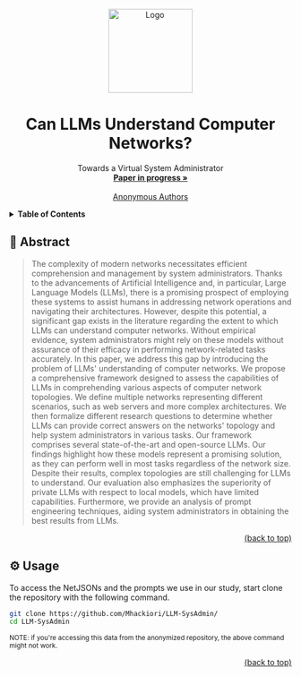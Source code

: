 <div id="top"></div>
<!-- PROJECT LOGO -->
<br />
<div align="center">
  <a href="https://github.com/Mhackiori/LLM-SysAdmin/">
    <img src="https://i.postimg.cc/7YCB9YZN/network.png" alt="Logo" width="150" height="150">
  </a>

  <h1 align="center">Can LLMs Understand Computer Networks?</h1>

  <p align="center">
    Towards a Virtual System Administrator
    <br />
    <a href="https://github.com/Mhackiori/LLM-SysAdmin/"><strong>Paper in progress »</strong></a>
    <br />
    <br />
    <a href="">Anonymous Authors</a>
  </p>
</div>

<!-- TABLE OF CONTENTS -->
<details>
  <summary><strong>Table of Contents</strong></summary>
  <ol>
    <li>
      <a href="#abstract">Abstract</a>
    </li>
    <li>
      <a href="#usage">Usage</a>
    </li>
  </ol>
</details>

<div id="abstract"></div>

## 🧩 Abstract

>The complexity of modern networks necessitates efficient comprehension and management by system administrators. Thanks to the advancements of Artificial Intelligence and, in particular, Large Language Models (LLMs), there is a promising prospect of employing these systems to assist humans in addressing network operations and navigating their architectures. However, despite this potential, a significant gap exists in the literature regarding the extent to which LLMs can understand computer networks. Without empirical evidence, system administrators might rely on these models without assurance of their efficacy in performing network-related tasks accurately. In this paper, we address this gap by introducing the problem of LLMs' understanding of computer networks. We propose a comprehensive framework designed to assess the capabilities of LLMs in comprehending various aspects of computer network topologies. We define multiple networks representing different scenarios, such as web servers and more complex architectures. We then formalize different research questions to determine whether LLMs can provide correct answers on the networks' topology and help system administrators in various tasks. Our framework comprises several state-of-the-art and open-source LLMs. Our findings highlight how these models represent a promising solution, as they can perform well in most tasks regardless of the network size. Despite their results, complex topologies are still challenging for LLMs to understand. Our evaluation also emphasizes the superiority of private LLMs with respect to local models, which have limited capabilities. Furthermore, we provide an analysis of prompt engineering techniques, aiding system administrators in obtaining the best results from LLMs.

<p align="right"><a href="#top">(back to top)</a></p>
<div id="usage"></div>

## ⚙️ Usage

To access the NetJSONs and the prompts we use in our study, start clone the repository with the following command.

```bash
git clone https://github.com/Mhackiori/LLM-SysAdmin/
cd LLM-SysAdmin
```
<sup>NOTE: if you're accessing this data from the anonymized repository, the above command might not work.</sup>

<p align="right"><a href="#top">(back to top)</a></p>